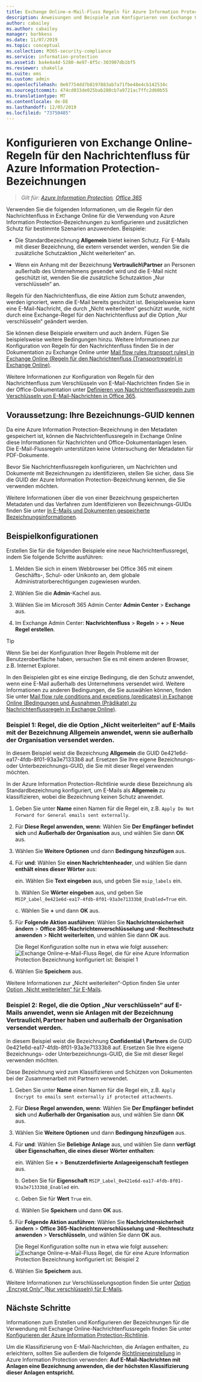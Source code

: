 ```yaml
---
title: Exchange Online-e-Mail-Fluss Regeln für Azure Information Protection Bezeichnungen
description: Anweisungen und Beispiele zum Konfigurieren von Exchange Online-Regeln für den Nachrichtenfluss für Azure Information Protection-Bezeichnungen
author: cabailey
ms.author: cabailey
manager: barbkess
ms.date: 11/07/2019
ms.topic: conceptual
ms.collection: M365-security-compliance
ms.service: information-protection
ms.assetid: ba4e4a4d-5280-4e97-8f5c-303907db1bf5
ms.reviewer: shakella
ms.suite: ems
ms.custom: admin
ms.openlocfilehash: 0e07754dd7b8197883ab7a71fbe48e4cb142534c
ms.sourcegitcommit: 474cd033de025bab280cb7a9721ac7ffc2d60b55
ms.translationtype: MT
ms.contentlocale: de-DE
ms.lasthandoff: 12/05/2019
ms.locfileid: "73750485"
---
```

# <a name="configuring-exchange-online-mail-flow-rules-for-azure-information-protection-labels"></a>Konfigurieren von Exchange Online-Regeln für den Nachrichtenfluss für Azure Information Protection-Bezeichnungen

>*Gilt für: [Azure Information Protection](https://azure.microsoft.com/pricing/details/information-protection), [Office 365](https://download.microsoft.com/download/E/C/F/ECF42E71-4EC0-48FF-AA00-577AC14D5B5C/Azure_Information_Protection_licensing_datasheet_EN-US.pdf)*

Verwenden Sie die folgenden Informationen, um die Regeln für den Nachrichtenfluss in Exchange Online für die Verwendung von Azure Information Protection-Bezeichnungen zu konfigurieren und zusätzlichen Schutz für bestimmte Szenarien anzuwenden. Beispiele:

- Die Standardbezeichnung **Allgemein** bietet keinen Schutz. Für E-Mails mit dieser Bezeichnung, die extern versendet werden, wenden Sie die zusätzliche Schutzaktion „Nicht weiterleiten“ an.

- Wenn ein Anhang mit der Bezeichnung **Vertraulich\Partner** an Personen außerhalb des Unternehmens gesendet wird und die E-Mail nicht geschützt ist, wenden Sie die zusätzliche Schutzaktion „Nur verschlüsseln“ an.

Regeln für den Nachrichtenfluss, die eine Aktion zum Schutz anwenden, werden ignoriert, wenn die E-Mail bereits geschützt ist. Beispielsweise kann eine E-Mail-Nachricht, die durch „Nicht weiterleiten“ geschützt wurde, nicht durch eine Exchange-Regel für den Nachrichtenfluss auf die Option „Nur verschlüsseln“ geändert werden.  

Sie können diese Beispiele erweitern und auch ändern. Fügen Sie beispielsweise weitere Bedingungen hinzu. Weitere Informationen zur Konfiguration von Regeln für den Nachrichtenfluss finden Sie in der Dokumentation zu Exchange Online unter [Mail flow rules (transport rules) in Exchange Online (Regeln für den Nachrichtenfluss (Transportregeln) in Exchange Online)](https://technet.microsoft.com/library/jj919238(v=exchg.150).aspx).

Weitere Informationen zur Konfiguration von Regeln für den Nachrichtenfluss zum Verschlüsseln von E-Mail-Nachrichten finden Sie in der Office-Dokumentation unter [Definieren von Nachrichtenflussregeln zum Verschlüsseln von E-Mail-Nachrichten in Office 365](https://support.office.com/article/define-mail-flow-rules-to-encrypt-email-messages-in-office-365-9b7daf19-d5f2-415b-bc43-a0f5f4a585e8). 

## <a name="prerequisite-know-your-label-guid"></a>Voraussetzung: Ihre Bezeichnungs-GUID kennen

Da eine Azure Information Protection-Bezeichnung in den Metadaten gespeichert ist, können die Nachrichtenflussregeln in Exchange Online diese Informationen für Nachrichten und Office-Dokumentanlagen lesen. Die E-Mail-Flussregeln unterstützen keine Untersuchung der Metadaten für PDF-Dokumente.

Bevor Sie Nachrichtenflussregeln konfigurieren, um Nachrichten und Dokumente mit Bezeichnungen zu identifizieren, stellen Sie sicher, dass Sie die GUID der Azure Information Protection-Bezeichnung kennen, die Sie verwenden möchten. 

Weitere Informationen über die von einer Bezeichnung gespeicherten Metadaten und das Verfahren zum Identifizieren von Bezeichnungs-GUIDs finden Sie unter [In E-Mails und Dokumenten gespeicherte Bezeichnungsinformationen](configure-policy.md#label-information-stored-in-emails-and-documents).

## <a name="example-configurations"></a>Beispielkonfigurationen

Erstellen Sie für die folgenden Beispiele eine neue Nachrichtenflussregel, indem Sie folgende Schritte ausführen:

1. Melden Sie sich in einem Webbrowser bei Office 365 mit einem Geschäfts-, Schul- oder Unikonto an, dem globale Administratorberechtigungen zugewiesen wurden. 

2. Wählen Sie die **Admin**-Kachel aus.

3. Wählen Sie im Microsoft 365 Admin Center **Admin Center** > **Exchange** aus.

4. Im Exchange Admin Center: **Nachrichtenfluss** > **Regeln** >  **+**  > **Neue Regel erstellen**. 

> [!TIP]
> Wenn Sie bei der Konfiguration Ihrer Regeln Probleme mit der Benutzeroberfläche haben, versuchen Sie es mit einem anderen Browser, z.B. Internet Explorer.

In den Beispielen gibt es eine einzige Bedingung, die den Schutz anwendet, wenn eine E-Mail außerhalb des Unternehmens versendet wird. Weitere Informationen zu anderen Bedingungen, die Sie auswählen können, finden Sie unter [Mail flow rule conditions and exceptions (predicates) in Exchange Online (Bedingungen und Ausnahmen (Prädikate) zu Nachrichtenflussregeln in Exchange Online)](https://technet.microsoft.com/library/jj919235(v=exchg.150).aspx).


### <a name="example-1-rule-that-applies-the-do-not-forward-option-to-emails-that-are-labeled-general-when-they-are-sent-outside-the-organization"></a>Beispiel 1: Regel, die die Option „Nicht weiterleiten“ auf E-Mails mit der Bezeichnung **Allgemein** anwendet, wenn sie außerhalb der Organisation versendet werden.

In diesem Beispiel weist die Bezeichnung **Allgemein** die GUID 0e421e6d-ea17-4fdb-8f01-93a3e71333b8 auf. Ersetzen Sie Ihre eigene Bezeichnungs- oder Unterbezeichnungs-GUID, die Sie mit dieser Regel verwenden möchten. 

In der Azure Information Protection-Richtlinie wurde diese Bezeichnung als Standardbezeichnung konfiguriert, um E-Mails als **Allgemein** zu klassifizieren, wobei die Bezeichnung keinen Schutz anwendet. 

1. Geben Sie unter **Name** einen Namen für die Regel ein, z.B. `Apply Do Not Forward for General emails sent externally`.
 
2. Für **Diese Regel anwenden, wenn**: Wählen Sie **Der Empfänger befindet sich** und **Außerhalb der Organisation** aus, und wählen Sie dann **OK** aus.

3. Wählen Sie **Weitere Optionen** und dann **Bedingung hinzufügen** aus.
 
4. Für **und**: Wählen Sie **einen Nachrichtenheader**, und wählen Sie dann **enthält eines dieser Wörter** aus:
     
    ein. Wählen Sie **Text eingeben** aus, und geben Sie `msip_labels` ein.
     
    b. Wählen Sie **Wörter eingeben** aus, und geben Sie `MSIP_Label_0e421e6d-ea17-4fdb-8f01-93a3e71333b8_Enabled=True` ein.
    
    c. Wählen Sie **+** und dann **OK** aus.

5. Für **Folgende Aktion ausführen**: Wählen Sie **Nachrichtensicherheit ändern** > **Office 365-Nachrichtenverschlüsselung und -Rechteschutz anwenden** > **Nicht weiterleiten**, und wählen Sie dann **OK** aus.
    
    Die Regel Konfiguration sollte nun in etwa wie folgt aussehen: ![Exchange Online-e-Mail-Fluss Regel, die für eine Azure Information Protection Bezeichnung konfiguriert ist: Beispiel 1](./media/aip-exo-rule-ex1.png)

7. Wählen Sie **Speichern** aus. 

Weitere Informationen zur „Nicht weiterleiten“-Option finden Sie unter [Option „Nicht weiterleiten“ für E-Mails](configure-usage-rights.md#do-not-forward-option-for-emails).

### <a name="example-2-rule-that-applies-the-encrypt-only-option-to-emails-when-they-have-attachments-that-are-labeled-confidential--partners-and-these-emails-are-sent-outside-the-organization"></a>Beispiel 2: Regel, die die Option „Nur verschlüsseln“ auf E-Mails anwendet, wenn sie Anlagen mit der Bezeichnung **Vertraulich\ Partner** haben und außerhalb der Organisation versendet werden.

In diesem Beispiel weist die Bezeichnung **Confidential \ Partners** die GUID 0e421e6d-ea17-4fdb-8f01-93a3e71333b8 auf. Ersetzen Sie Ihre eigene Bezeichnungs- oder Unterbezeichnungs-GUID, die Sie mit dieser Regel verwenden möchten. 

Diese Bezeichnung wird zum Klassifizieren und Schützen von Dokumenten bei der Zusammenarbeit mit Partnern verwendet.   

1. Geben Sie unter **Name** einen Namen für die Regel ein, z.B. `Apply Encrypt to emails sent externally if protected attachments`.
 
2. Für **Diese Regel anwenden, wenn**: Wählen Sie **Der Empfänger befindet sich** und **Außerhalb der Organisation** aus, und wählen Sie dann **OK** aus.

3. Wählen Sie **Weitere Optionen** und dann **Bedingung hinzufügen** aus.
 
4. Für **und**: Wählen Sie **Beliebige Anlage** aus, und wählen Sie dann **verfügt über Eigenschaften, die eines dieser Wörter enthalten**:
     
    ein. Wählen Sie **+**  > **Benutzerdefinierte Anlageeigenschaft festlegen** aus.
  
    b. Geben Sie für **Eigenschaft** `MSIP_Label_0e421e6d-ea17-4fdb-8f01-93a3e71333b8_Enabled` ein.
    
    c. Geben Sie für **Wert** `True` ein.
    
    d. Wählen Sie **Speichern** und dann **OK** aus.

5. Für **Folgende Aktion ausführen**: Wählen Sie **Nachrichtensicherheit ändern** > **Office 365-Nachrichtenverschlüsselung und -Rechteschutz anwenden** > **Verschlüsseln**, und wählen Sie dann **OK** aus.
    
    Die Regel Konfiguration sollte nun in etwa wie folgt aussehen: ![Exchange Online-e-Mail-Fluss Regel, die für eine Azure Information Protection Bezeichnung konfiguriert ist: Beispiel 2](./media/aip-exo-rule-ex2.png)

6. Wählen Sie **Speichern** aus. 

Weitere Informationen zur Verschlüsselungsoption finden Sie unter [Option „Encrypt Only“ (Nur verschlüsseln) für E-Mails](configure-usage-rights.md#encrypt-only-option-for-emails).


## <a name="next-steps"></a>Nächste Schritte

Informationen zum Erstellen und Konfigurieren der Bezeichnungen für die Verwendung mit Exchange Online-Nachrichtenflussregeln finden Sie unter [Konfigurieren der Azure Information Protection-Richtlinie](configure-policy.md).

Um die Klassifizierung von E-Mail-Nachrichten, die Anlagen enthalten, zu erleichtern, sollten Sie außerdem die folgende [Richtlinieneinstellung](configure-policy-settings.md) in Azure Information Protection verwenden: **Auf E-Mail-Nachrichten mit Anlagen eine Bezeichnung anwenden, die der höchsten Klassifizierung dieser Anlagen entspricht.**


